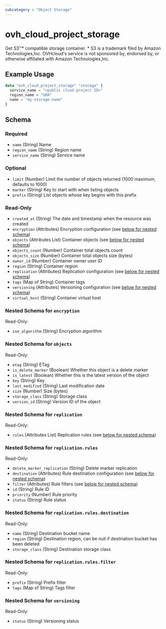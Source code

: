 ```yaml
---
subcategory : "Object Storage"
---
```


# ovh_cloud_project_storage

Get S3™* compatible storage container. \* S3 is a trademark filed by Amazon Technologies,Inc. OVHcloud's service is not sponsored by, endorsed by, or otherwise affiliated with Amazon Technologies,Inc.

## Example Usage

```terraform
data "ovh_cloud_project_storage" "storage" {
  service_name = "<public cloud project ID>"
  region_name = "GRA"
  name = "my-storage-name"
}
```

<!-- schema generated by tfplugindocs -->

## Schema

### Required

- `name` (String) Name
- `region_name` (String) Region name
- `service_name` (String) Service name

### Optional

- `limit` (Number) Limit the number of objects returned (1000 maximum, defaults to 1000)
- `marker` (String) Key to start with when listing objects
- `prefix` (String) List objects whose key begins with this prefix

### Read-Only

- `created_at` (String) The date and timestamp when the resource was created
- `encryption` (Attributes) Encryption configuration (see [below for nested schema](#nestedatt--encryption))
- `objects` (Attributes List) Container objects (see [below for nested schema](#nestedatt--objects))
- `objects_count` (Number) Container total objects count
- `objects_size` (Number) Container total objects size (bytes)
- `owner_id` (Number) Container owner user ID
- `region` (String) Container region
- `replication` (Attributes) Replication configuration (see [below for nested schema](#nestedatt--replication))
- `tags` (Map of String) Container tags
- `versioning` (Attributes) Versioning configuration (see [below for nested schema](#nestedatt--versioning))
- `virtual_host` (String) Container virtual host

<a id="nestedatt--encryption"></a>

### Nested Schema for `encryption`

Read-Only:

- `sse_algorithm` (String) Encryption algorithm

<a id="nestedatt--objects"></a>

### Nested Schema for `objects`

Read-Only:

- `etag` (String) ETag
- `is_delete_marker` (Boolean) Whether this object is a delete marker
- `is_latest` (Boolean) Whether this is the latest version of the object
- `key` (String) Key
- `last_modified` (String) Last modification date
- `size` (Number) Size (bytes)
- `storage_class` (String) Storage class
- `version_id` (String) Version ID of the object

<a id="nestedatt--replication"></a>

### Nested Schema for `replication`

Read-Only:

- `rules` (Attributes List) Replication rules (see [below for nested schema](#nestedatt--replication--rules))

<a id="nestedatt--replication--rules"></a>

### Nested Schema for `replication.rules`

Read-Only:

- `delete_marker_replication` (String) Delete marker replication
- `destination` (Attributes) Rule destination configuration (see [below for nested schema](#nestedatt--replication--rules--destination))
- `filter` (Attributes) Rule filters (see [below for nested schema](#nestedatt--replication--rules--filter))
- `id` (String) Rule ID
- `priority` (Number) Rule priority
- `status` (String) Rule status

<a id="nestedatt--replication--rules--destination"></a>

### Nested Schema for `replication.rules.destination`

Read-Only:

- `name` (String) Destination bucket name
- `region` (String) Destination region, can be null if destination bucket has been deleted
- `storage_class` (String) Destination storage class

<a id="nestedatt--replication--rules--filter"></a>

### Nested Schema for `replication.rules.filter`

Read-Only:

- `prefix` (String) Prefix filter
- `tags` (Map of String) Tags filter

<a id="nestedatt--versioning"></a>

### Nested Schema for `versioning`

Read-Only:

- `status` (String) Versioning status
